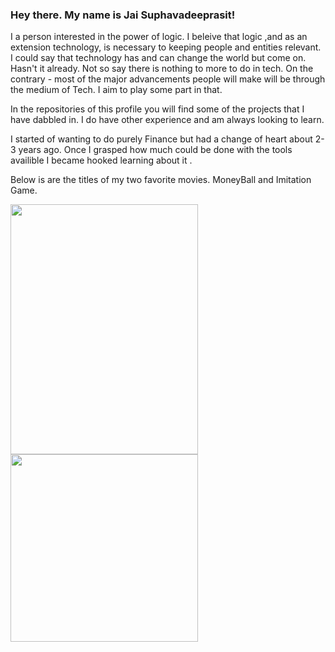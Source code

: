 ### Hey there. My name is Jai Suphavadeeprasit!

I a person interested in the power of logic. 
I beleive that logic ,and as an extension technology,
is necessary to keeping people and entities relevant. 
I could say that technology has and can change the world but
come on. Hasn't it already. Not so say there is nothing to more
to do in tech. On the contrary - most of the major advancements
people will make will be through the medium of Tech. I aim to play
some part in that.

In the repositories of this profile you will find some of the projects 
that I have dabbled in. I do have other experience and am always looking to learn.

I started of wanting to do purely Finance but had a change of heart about 2-3 years ago.
Once I grasped how much could be done with the tools availible I became hooked learning about it . 

Below is are the titles of my two favorite movies. MoneyBall and Imitation Game.
<div id="header" align="left">
  <img src="https://theacademyroad.com/wp-content/uploads/2015/01/The-Intimidation-Game-2-638x900.jpg"
       width="300"
       height="400"  />
  <img src="https://miro.medium.com/max/880/1*RmFOEGRNw5oq6U5Ahy9bRw.jpeg"
       width="300"
       height="300"  />
</div>
